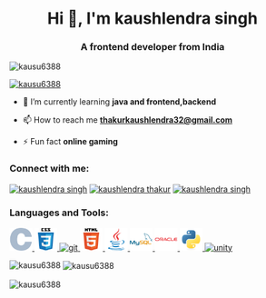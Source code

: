 <h1 align="center">Hi 👋, I'm kaushlendra singh</h1>
<h3 align="center">A frontend developer from India</h3>

<p align="left"> <img src="https://komarev.com/ghpvc/?username=kausu6388&label=Profile%20views&color=0e75b6&style=flat" alt="kausu6388" /> </p>

<p align="left"> <a href="https://github.com/ryo-ma/github-profile-trophy"><img src="https://github-profile-trophy.vercel.app/?username=kausu6388" alt="kausu6388" /></a> </p>

- 🌱 I’m currently learning **java and frontend,backend**

- 📫 How to reach me **thakurkaushlendra32@gmail.com**

- ⚡ Fun fact **online gaming**

<h3 align="left">Connect with me:</h3>
<p align="left">
<a href="https://linkedin.com/in/kaushlendra singh" target="blank"><img align="center" src="https://raw.githubusercontent.com/rahuldkjain/github-profile-readme-generator/master/src/images/icons/Social/linked-in-alt.svg" alt="kaushlendra singh" height="30" width="40" /></a>
<a href="https://fb.com/kaushlendra thakur" target="blank"><img align="center" src="https://raw.githubusercontent.com/rahuldkjain/github-profile-readme-generator/master/src/images/icons/Social/facebook.svg" alt="kaushlendra thakur" height="30" width="40" /></a>
<a href="https://www.hackerrank.com/kaushlendra singh" target="blank"><img align="center" src="https://raw.githubusercontent.com/rahuldkjain/github-profile-readme-generator/master/src/images/icons/Social/hackerrank.svg" alt="kaushlendra singh" height="30" width="40" /></a>
</p>

<h3 align="left">Languages and Tools:</h3>
<p align="left"> <a href="https://www.cprogramming.com/" target="_blank" rel="noreferrer"> <img src="https://raw.githubusercontent.com/devicons/devicon/master/icons/c/c-original.svg" alt="c" width="40" height="40"/> </a> <a href="https://www.w3schools.com/css/" target="_blank" rel="noreferrer"> <img src="https://raw.githubusercontent.com/devicons/devicon/master/icons/css3/css3-original-wordmark.svg" alt="css3" width="40" height="40"/> </a> <a href="https://git-scm.com/" target="_blank" rel="noreferrer"> <img src="https://www.vectorlogo.zone/logos/git-scm/git-scm-icon.svg" alt="git" width="40" height="40"/> </a> <a href="https://www.w3.org/html/" target="_blank" rel="noreferrer"> <img src="https://raw.githubusercontent.com/devicons/devicon/master/icons/html5/html5-original-wordmark.svg" alt="html5" width="40" height="40"/> </a> <a href="https://www.java.com" target="_blank" rel="noreferrer"> <img src="https://raw.githubusercontent.com/devicons/devicon/master/icons/java/java-original.svg" alt="java" width="40" height="40"/> </a> <a href="https://www.mysql.com/" target="_blank" rel="noreferrer"> <img src="https://raw.githubusercontent.com/devicons/devicon/master/icons/mysql/mysql-original-wordmark.svg" alt="mysql" width="40" height="40"/> </a> <a href="https://www.oracle.com/" target="_blank" rel="noreferrer"> <img src="https://raw.githubusercontent.com/devicons/devicon/master/icons/oracle/oracle-original.svg" alt="oracle" width="40" height="40"/> </a> <a href="https://www.python.org" target="_blank" rel="noreferrer"> <img src="https://raw.githubusercontent.com/devicons/devicon/master/icons/python/python-original.svg" alt="python" width="40" height="40"/> </a> <a href="https://unity.com/" target="_blank" rel="noreferrer"> <img src="https://www.vectorlogo.zone/logos/unity3d/unity3d-icon.svg" alt="unity" width="40" height="40"/> </a> </p>

<p><img align="left" src="https://github-readme-stats.vercel.app/api/top-langs?username=kausu6388&show_icons=true&locale=en&layout=compact" alt="kausu6388" /></p>

<p>&nbsp;<img align="center" src="https://github-readme-stats.vercel.app/api?username=kausu6388&show_icons=true&locale=en" alt="kausu6388" /></p>

<p><img align="center" src="https://github-readme-streak-stats.herokuapp.com/?user=kausu6388&" alt="kausu6388" /></p>

